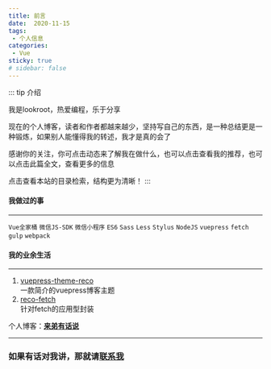 ```yaml
---
title: 前言
date:  2020-11-15
tags:
 - 个人信息
categories: 
 - Vue
sticky: true
# sidebar: false
---
```


::: tip
介绍

我是lookroot，热爱编程，乐于分享

现在的个人博客，读者和作者都越来越少，坚持写自己的东西，是一种总结更是一种锻炼，如果别人能懂得我的转述，我才是真的会了

感谢你的关注，你可点击动态来了解我在做什么，也可以点击查看我的推荐，也可以点击此篇全文，查看更多的信息

点击查看本站的目录检索，结构更为清晰！
:::

<!-- more -->

#### 我做过的事

***
 
`Vue全家桶` `微信JS-SDK` `微信小程序` `ES6` `Sass` `Less` `Stylus` `NodeJS` `vuepress` `fetch` `gulp` `webpack`

#### 我的业余生活

***

1. [vuepress-theme-reco](https://www.npmjs.com/package/vuepress-theme-reco)<br>
   一款简介的vuepress博客主题
2. [reco-fetch](https://www.npmjs.com/package/reco-fetch)<br>
   针对fetch的应用型封装

个人博客：[**来弟有话说**](http://recoluan.gitlab.io) 

***

### 如果有话对我讲，那就请[联系我](https://mp.weixin.qq.com/s/mXFqeUTegdvPliXknAAG_A)
